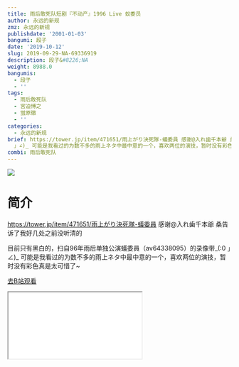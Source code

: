 ```yaml
---
title: 雨后敢死队短剧『不动产』1996 Live 蚁委员
author: 永远的新规
zmz: 永远的新规
publishdate: '2001-01-03'
bangumi: 段子
date: '2019-10-12'
slug: 2019-09-29-NA-69336919
description: 段子&#8226;NA
weight: 8988.0
bangumis:
  - 段子
  - ''
tags:
  - 雨后敢死队
  - 宮迫博之
  - 蛍原徹
  - ''
categories:
  - 永远的新规
brief: https://tower.jp/item/471651/雨上がり決死隊-蟻委員 感谢@入れ歯千本爺 桑告诉了我好几处之前没听清的 目前只有黑白的，扫自96年雨后单独公演蟻委員（av64338095）的录像带_(:0
  」∠)_ 可能是我看过的为数不多的雨上ネタ中最中意的一个，喜欢两位的演技，暂时没有彩色真是太可惜了~
combi: 雨后敢死队
---
```

![](https://raw.githubusercontent.com/tcgriffith/owaraisite/master/static/tmpimg/a3e0549cf653568821a2a77224075dfb1194cf43.jpg.480.jpg)
# 简介  
https://tower.jp/item/471651/雨上がり決死隊-蟻委員
感谢@入れ歯千本爺 桑告诉了我好几处之前没听清的

目前只有黑白的，扫自96年雨后单独公演蟻委員（av64338095）的录像带_(:0 」∠)_
可能是我看过的为数不多的雨上ネタ中最中意的一个，喜欢两位的演技，暂时没有彩色真是太可惜了~  

[去B站观看](https://www.bilibili.com/video/av69336919/)
<div class ="resp-container"><iframe class="testiframe" src="//player.bilibili.com/player.html?aid=69336919"", scrolling="no", allowfullscreen="true" > </iframe></div> 
